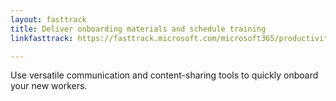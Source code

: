 ```yaml
---
layout: fasttrack
title: Deliver onboarding materials and schedule training
linkfasttrack: https://fasttrack.microsoft.com/microsoft365/productivitylibrary/Deliver-onboarding-materials-and-schedule-training 

---
```

Use versatile communication and content-sharing tools to quickly onboard your new workers.